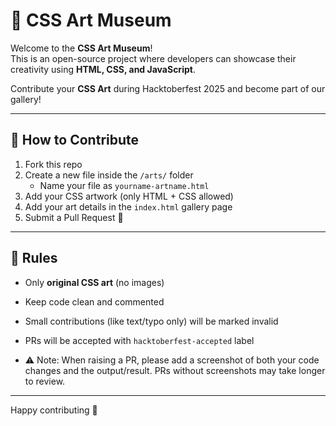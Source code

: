 # 🎨 CSS Art Museum

Welcome to the **CSS Art Museum**!  
This is an open-source project where developers can showcase their creativity using **HTML, CSS, and JavaScript**.  

Contribute your **CSS Art** during Hacktoberfest 2025 and become part of our gallery!  

---

## 🚀 How to Contribute
1. Fork this repo  
2. Create a new file inside the `/arts/` folder  
   - Name your file as `yourname-artname.html`  
3. Add your CSS artwork (only HTML + CSS allowed)  
4. Add your art details in the `index.html` gallery page  
5. Submit a Pull Request 🎉  

---

## 📌 Rules
- Only **original CSS art** (no images)  
- Keep code clean and commented  
- Small contributions (like text/typo only) will be marked invalid  
- PRs will be accepted with `hacktoberfest-accepted` label

- ⚠️ Note: When raising a PR, please add a screenshot of both your code changes and the output/result. PRs without screenshots may take longer to review.

--- 

Happy contributing 💖
